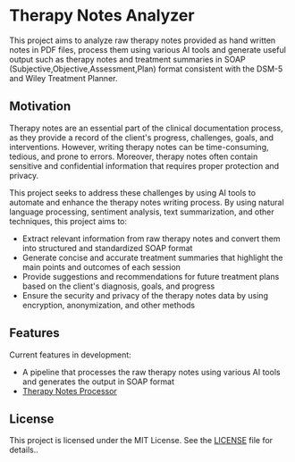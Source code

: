 # Therapy Notes Analyzer

This project aims to analyze raw therapy notes provided as hand written notes in PDF files, process them using various AI tools and generate useful output such as therapy notes and treatment summaries in SOAP (Subjective,Objective,Assessment,Plan) format consistent with the DSM-5 and Wiley Treatment Planner.

## Motivation

Therapy notes are an essential part of the clinical documentation process, as they provide a record of the client's progress, challenges, goals, and interventions. However, writing therapy notes can be time-consuming, tedious, and prone to errors. Moreover, therapy notes often contain sensitive and confidential information that requires proper protection and privacy.

This project seeks to address these challenges by using AI tools to automate and enhance the therapy notes writing process. By using natural language processing, sentiment analysis, text summarization, and other techniques, this project aims to:

- Extract relevant information from raw therapy notes and convert them into structured and standardized SOAP format
- Generate concise and accurate treatment summaries that highlight the main points and outcomes of each session
- Provide suggestions and recommendations for future treatment plans based on the client's diagnosis, goals, and progress
- Ensure the security and privacy of the therapy notes data by using encryption, anonymization, and other methods

## Features

Current features in development:

- A pipeline that processes the raw therapy notes using various AI tools and generates the output in SOAP format
- [Therapy Notes Processor](https://github.com/swarmrouter/therapy_note_processor/blob/main/scripts/processSessionNotesPyREADME.md)

## License

This project is licensed under the MIT License. See the [LICENSE](https://github.com/swarmrouter/therapy_note_processor/blob/main/LICENSE.md) file for details..

